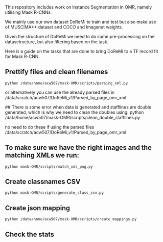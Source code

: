 This repository includes work on Instance Segmentation in OMR, namely utilising Mask R-CNNs. 

We mainly use our own dataset DoReMi to train and test but also make use of MUSCIMA++ dataset and COCO and Imagenet weights. 

Given the structure of DoReMi we need to do some pre-processing on the datasetructure, but also filtering based on the task. 

Here is a guide on the tasks that are done to bring DoReMi to a TF record fit for Mask R-CNN. 

## Prettify files and clean filenames

    python /data/home/acw507/mask-OMR/scripts/parsing_xml.py

or alternatively you can use the already parsed files in /data/scratch/acw507/DoReMi_v1/Parsed_by_page_omr_xml

## There is some error when data is generated and stafflines are double generated, which is why we need to clean the doubles using: 
    python /data/home/acw507/mask-OMR/scripts/clean_double_stafflines.py

no need to do these if using the parsed files /data/scratch/acw507/DoReMi_v1/Parsed_by_page_omr_xml 

## To make sure we have the right images and the matching XMLs we run:

    python mask-OMR/scripts/match_xml_png.py

## Create classnames CSV
    python mask-OMR/scripts/generate_class_csv.py

## Create json mapping

    python /data/home/acw507/mask-OMR/scripts/create_mappings.py

## Check the stats


